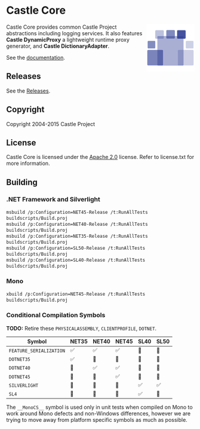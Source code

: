 # Castle Core

<img align="right" src="docs/images/castle-logo.png">

Castle Core provides common Castle Project abstractions including logging services. It also features **Castle DynamicProxy** a lightweight runtime proxy generator, and **Castle DictionaryAdapter**.

See the [documentation](docs/README.md).

## Releases

See the [Releases](https://github.com/castleproject/Core/releases).

## Copyright

Copyright 2004-2015 Castle Project

## License

Castle Core is licensed under the [Apache 2.0](http://opensource.org/licenses/Apache-2.0) license. Refer to license.txt for more information.

## Building

### .NET Framework and Silverlight

```
msbuild /p:Configuration=NET45-Release /t:RunAllTests buildscripts/Build.proj
msbuild /p:Configuration=NET40-Release /t:RunAllTests buildscripts/Build.proj
msbuild /p:Configuration=NET35-Release /t:RunAllTests buildscripts/Build.proj
msbuild /p:Configuration=SL50-Release /t:RunAllTests buildscripts/Build.proj
msbuild /p:Configuration=SL40-Release /t:RunAllTests buildscripts/Build.proj
```

### Mono

```
xbuild /p:Configuration=NET45-Release /t:RunAllTests buildscripts/Build.proj
```

### Conditional Compilation Symbols

**TODO:** Retire these `PHYSICALASSEMBLY`, `CLIENTPROFILE`, `DOTNET`.

Symbol                  | NET35              | NET40              | NET45              | SL40               | SL50
----------------------- | ------------------ | ------------------ | ------------------ | ------------------ | ------------------
`FEATURE_SERIALIZATION` | :white_check_mark: | :white_check_mark: | :white_check_mark: | :no_entry_sign:    | :no_entry_sign:
`DOTNET35`              | :white_check_mark: | :no_entry_sign:    | :no_entry_sign:    | :no_entry_sign:    | :no_entry_sign:
`DOTNET40`              | :no_entry_sign:    | :white_check_mark: | :white_check_mark: | :no_entry_sign:    | :no_entry_sign:
`DOTNET45`              | :no_entry_sign:    | :no_entry_sign:    | :white_check_mark: | :no_entry_sign:    | :no_entry_sign:
`SILVERLIGHT`           | :no_entry_sign:    | :no_entry_sign:    | :no_entry_sign:    | :white_check_mark: | :white_check_mark:
`SL4`                   | :no_entry_sign:    | :no_entry_sign:    | :no_entry_sign:    | :white_check_mark: | :no_entry_sign:

The `__MonoCS__` symbol is used only in unit tests when compiled on Mono to work around Mono defects and non-Windows differences, however we are trying to move away from platform specific symbols as much as possible.